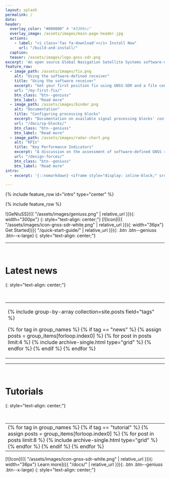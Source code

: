 ```yaml
---
layout: splash
permalink: /
date:
header:
  overlay_color: "#000000" # "#3399cc"
  overlay_image: /assets/images/main-page-header.jpg
  actions:
    - label: "<i class='fas fa-download'></i> Install Now"
      url: "/build-and-install/"
  caption:
  teaser: /assets/images/logo-gnss-sdr.png
excerpt: 'An open source Global Navigation Satellite Systems software-defined receiver. <br /> <small>Current release: [v0.0.12](https://github.com/gnss-sdr/gnss-sdr/releases/tag/v0.0.12)</small> <br /><br /> '
feature_row:
  - image_path: /assets/images/fix.png
    alt: "Using the software-defined receiver"
    title: "Using the software receiver"
    excerpt: "Get your first position fix using GNSS-SDR and a file containing raw signal samples."
    url: "/my-first-fix/"
    btn_class: "btn--geniuss"
    btn_label: "Read more"
  - image_path: /assets/images/binder.png
    alt: "Documentation"
    title: "Configuring processing blocks"
    excerpt: "Documentation on available signal processing blocks' configuration options."
    url: "/docs/sp-blocks/"
    btn_class: "btn--geniuss"
    btn_label: "Read more"
  - image_path: /assets/images/radar-chart.png
    alt: "KPIs"
    title: "Key Performance Indicators"
    excerpt: "A discussion on the assessment of software-defined GNSS receivers."
    url: "/design-forces/"
    btn_class: "btn--geniuss"
    btn_label: "Read more"
intro:
  - excerpt: '{::nomarkdown} <iframe style="display: inline-block;" src="https://ghbtns.com/github-btn.html?user=gnss-sdr&repo=gnss-sdr&type=watch&count=true&size=large&v=2" frameborder="0" scrolling="0" width="160px" height="30px" title="Watch counter"></iframe> <iframe style="display: inline-block;" src="https://ghbtns.com/github-btn.html?user=gnss-sdr&repo=gnss-sdr&type=star&count=true&size=large" frameborder="0" scrolling="0" width="160px" height="30px" title="Star counter"></iframe> <iframe style="display: inline-block;" src="https://ghbtns.com/github-btn.html?user=gnss-sdr&repo=gnss-sdr&type=fork&count=true&size=large" frameborder="0" scrolling="0" width="158px" height="30px" title="Fork counter"></iframe>{:/nomarkdown}'

---
```


{% include feature_row id="intro" type="center" %}

{% include feature_row %}

![GeNiuSS]({{ "/assets/images/geniuss.png" | relative_url }}){: width="300px"}
{: style="text-align: center;"}
[![Icon]({{ "/assets/images/icon-gnss-sdr-white.png" | relative_url }}){: width="36px"} Get Started]({{ "/quick-start-guide/" | relative_url }}){: .btn .btn--geniuss .btn--x-large}
{: style="text-align: center;"}

---

<p>&nbsp;</p>

# Latest news
{: style="text-align: center;"}

<p>&nbsp;</p>

<html> <body > <table> <tr> <td id="gridtable">  
<div class="grid__wrapper">

{% include group-by-array collection=site.posts field="tags" %}

{% for tag in group_names %}
  {% if tag == "news" %}
    {% assign posts = group_items[forloop.index0] %}
    {% for post in posts limit:4 %}
      {% include archive-single.html type="grid" %}
    {% endfor %}
  {% endif %}
{% endfor %}

</div>
</td></tr></table></body></html>


---

<p>&nbsp;</p>

# Tutorials
{: style="text-align: center;"}

<p>&nbsp;</p>

<html> <body > <table> <tr> <td id="gridtable">  
<div class="grid__wrapper">
{% for tag in group_names %}
  {% if tag == "tutorial" %}
    {% assign posts = group_items[forloop.index0] %}
    {% for post in posts limit:8 %}
      {% include archive-single.html type="grid" %}
    {% endfor %}
  {% endif %}
{% endfor %}
</div>
</td></tr></table></body></html>


[![Icon]({{ "/assets/images/icon-gnss-sdr-white.png" | relative_url }}){: width="36px"} Learn more]({{ "/docs/" | relative_url }}){: .btn .btn--geniuss .btn--x-large}
{: style="text-align: center;"}

<link rel="prefetch" href="{{ "/assets/js/main.min.js" | relative_url }}">
<link rel="prerender" href="{{ "/search/" | relative_url }}">
<link rel="prerender" href="{{ "/quick-start-guide/" | relative_url }}">
<link rel="prerender" href="{{ "/docs/" | relative_url }}">
<link rel="prerender" href="{{ "/build-and-install/" | relative_url }}">
<link rel="prerender" href="{{ "/my-first-fix/" | relative_url }}">
<link rel="prerender" href="{{ "/docs/sp-blocks/" | relative_url }}">
<link rel="prerender" href="{{ "/design-forces/" | relative_url }}">
<link rel="prerender" href="{{ "/docs/tutorials/gnss-signals/" | relative_url }}">
